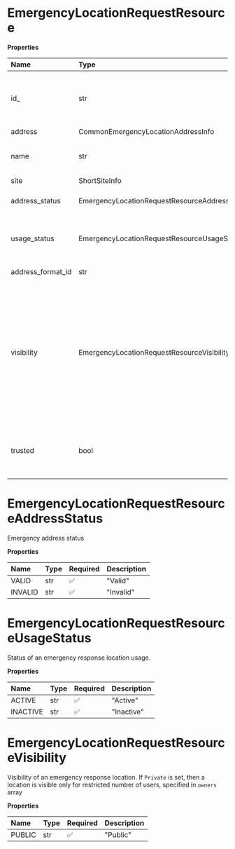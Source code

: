 # EmergencyLocationRequestResource

**Properties**

| Name              | Type                                          | Required | Description                                                                                                                                                    |
| :---------------- | :-------------------------------------------- | :------- | :------------------------------------------------------------------------------------------------------------------------------------------------------------- |
| id\_              | str                                           | ❌       | Internal identifier of an emergency response location                                                                                                          |
| address           | CommonEmergencyLocationAddressInfo            | ❌       |                                                                                                                                                                |
| name              | str                                           | ❌       | Emergency response location name                                                                                                                               |
| site              | ShortSiteInfo                                 | ❌       |                                                                                                                                                                |
| address_status    | EmergencyLocationRequestResourceAddressStatus | ❌       | Emergency address status                                                                                                                                       |
| usage_status      | EmergencyLocationRequestResourceUsageStatus   | ❌       | Status of an emergency response location usage.                                                                                                                |
| address_format_id | str                                           | ❌       | Address format ID                                                                                                                                              |
| visibility        | EmergencyLocationRequestResourceVisibility    | ❌       | Visibility of an emergency response location. If `Private` is set, then a location is visible only for restricted number of users, specified in `owners` array |
| trusted           | bool                                          | ❌       | If 'true' address validation for non-us addresses is skipped                                                                                                   |

# EmergencyLocationRequestResourceAddressStatus

Emergency address status

**Properties**

| Name    | Type | Required | Description |
| :------ | :--- | :------- | :---------- |
| VALID   | str  | ✅       | "Valid"     |
| INVALID | str  | ✅       | "Invalid"   |

# EmergencyLocationRequestResourceUsageStatus

Status of an emergency response location usage.

**Properties**

| Name     | Type | Required | Description |
| :------- | :--- | :------- | :---------- |
| ACTIVE   | str  | ✅       | "Active"    |
| INACTIVE | str  | ✅       | "Inactive"  |

# EmergencyLocationRequestResourceVisibility

Visibility of an emergency response location. If `Private` is set, then a location is visible only for restricted number of users, specified in `owners` array

**Properties**

| Name   | Type | Required | Description |
| :----- | :--- | :------- | :---------- |
| PUBLIC | str  | ✅       | "Public"    |

<!-- This file was generated by liblab | https://liblab.com/ -->
